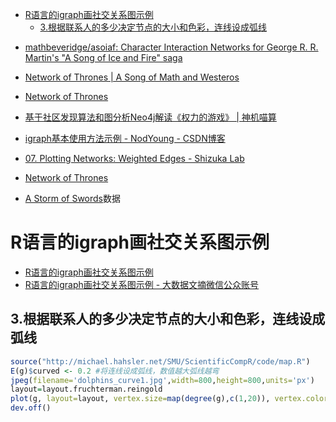 


<!-- @import "[TOC]" {cmd="toc" depthFrom=1 depthTo=6 orderedList=false} -->
<!-- code_chunk_output -->

* [R语言的igraph画社交关系图示例](#r语言的igraph画社交关系图示例)
	* [3.根据联系人的多少决定节点的大小和色彩，连线设成弧线](#3根据联系人的多少决定节点的大小和色彩连线设成弧线)

<!-- /code_chunk_output -->


* [mathbeveridge/asoiaf: Character Interaction Networks for George R. R. Martin's "A Song of Ice and Fire" saga ](https://github.com/mathbeveridge/asoiaf)
* [Network of Thrones | A Song of Math and Westeros ](https://networkofthrones.wordpress.com/)
* [Network of Thrones ](https://www.macalester.edu/~abeverid/thrones.html)
* [基于社区发现算法和图分析Neo4j解读《权力的游戏》 | 神机喵算 ](https://bigdata-ny.github.io/2016/08/12/graph-of-thrones-neo4j-social-network-analysis/)
* [igraph基本使用方法示例 - NodYoung - CSDN博客 ](http://blog.csdn.net/NNNNNNNNNNNNY/article/details/53701277)




* [07. Plotting Networks: Weighted Edges - Shizuka Lab ](http://www.shizukalab.com/toolkits/sna/weighted-edges)

* [Network of Thrones ](https://www.macalester.edu/~abeverid/thrones.html)
* [A Storm of Swords](https://www.macalester.edu/~abeverid/data/stormofswords.csv)数据

# R语言的igraph画社交关系图示例

* [R语言的igraph画社交关系图示例 ](http://mp.weixin.qq.com/s/7aMmX6ExK_4_jGzCNR-wnw)
* [R语言的igraph画社交关系图示例 - 大数据文摘微信公众账号 ](http://www.weixinnu.com/tag/article/3886340582)

## 3.根据联系人的多少决定节点的大小和色彩，连线设成弧线

```r
source("http://michael.hahsler.net/SMU/ScientificCompR/code/map.R")
E(g)$curved <- 0.2 #将连线设成弧线，数值越大弧线越弯
jpeg(filename='dolphins_curve1.jpg',width=800,height=800,units='px')
layout=layout.fruchterman.reingold
plot(g, layout=layout, vertex.size=map(degree(g),c(1,20)), vertex.color=map(degree(g),c(1,20)))
dev.off()
```







